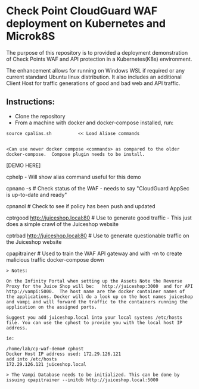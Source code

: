 # Check Point CloudGuard WAF deployment on Kubernetes and Microk8S 
 
 The purpose of this repository is to provided a deployment demonstration of Check Points WAF and API protection in a Kubernetes(K8s) environment.  
   
 The enhancement allows for running on Windows WSL if required or any current standard Ubuntu linux distribution. It also includes an additional Client Host for traffic generations of good and bad web and API traffic.
  
<Add more about design and Pods>

 
## Instructions:
 
* Clone the repository
* From a machine with docker and docker-compose installed, run:  
```
source cpalias.sh          << Load Aliase commands
 

<Can use newer docker compose <commands> as compared to the older docker-compose.  Compose plugin needs to be install.
```
[DEMO HERE]

cphelp     - Will show alias command useful for this demo

cpnano -s			       # Check status of the WAF - needs to say "CloudGuard AppSec is up-to-date and ready"

cpnanol				       # Check to see if policy has been push and updated
                                       
cptrgood http://juiceshop.local:80     # Use to generate good traffic 
                                         - This just does a simple crawl of the Juiceshop website

cptrbad http://juiceshop.local:80      # Use to generate questionable traffic on the Juiceshop website

cpapitrainer                           # Used to train the WAF API gateway and with -m to create malicious traffic 
docker-compose down
```
> Notes:

On the Infinity Portal when setting up the Assets Note the Reverse Proxy for the Juice Shop will be:   http://juiceshop:3000  and for API  http://vampi:5000.  The host name are the docker container names of the applications. Docker will do a look up on the host names juiceshop and vampi and will forward the traffic to the containers running the application on the assigned ports.

Suggest you add juiceshop.local into your local systems /etc/hosts file. You can use the cphost to provide you with the local host IP address. 

ie: 

/home/lab/cp-waf-demo# cphost
Docker Host IP address used: 172.29.126.121
add into /etc/hosts
172.29.126.121 juiceshop.local 

> The Vampi Database needs to be initialized. This can be done by issuing cpapitrainer --initdb http://juiceshop.local:5000   

